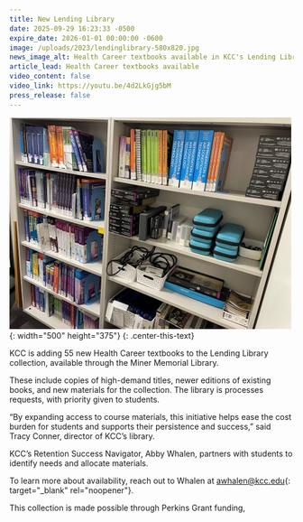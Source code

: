 ```yaml
---
title: New Lending Library
date: 2025-09-29 16:23:33 -0500
expire_date: 2026-01-01 00:00:00 -0600
image: /uploads/2023/lendinglibrary-580x820.jpg
news_image_alt: Health Career textbooks available in KCC's Lending Library
article_lead: Health Career textbooks available
video_content: false
video_link: https://youtu.be/4d2LkGjg5bM
press_release: false
---
```

![Health Career textbooks in KCC's Lending Library](/uploads/2023/lendinglibrary-500x375.jpg "Health Career textbooks in KCC's Lending Library"){: width="500" height="375"}
{: .center-this-text}

KCC is adding 55 new Health Career textbooks to the Lending Library collection, available through the Miner Memorial Library.

These include copies of high-demand titles, newer editions of existing books, and new materials for the collection. The library is processes requests, with priority given to students.

“By expanding access to course materials, this initiative helps ease the cost burden for students and supports their persistence and success,” said Tracy Conner, director of KCC’s library.

KCC’s Retention Success Navigator, Abby Whalen, partners with students to identify needs and allocate materials.

To learn more about availability, reach out to Whalen at [awhalen@kcc.edu](){: target="_blank" rel="noopener"}.

This collection is made possible through Perkins Grant funding,